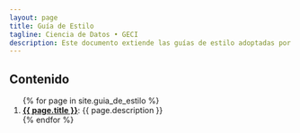 ```yaml
---
layout: page
title: Guía de Estilo
tagline: Ciencia de Datos • GECI
description: Este documento extiende las guías de estilo adoptadas por el equipo de Ciencia de Datos de GECI
---
```


## Contenido

<ol>
  {% for page in site.guia_de_estilo %}
    <li>
      <b><a href="{{ page.url }}">{{ page.title }}</a></b>:
      {{ page.description }}
    </li>
  {% endfor %}
</ol>
